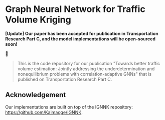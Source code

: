 # Graph Neural Network for Traffic Volume Kriging
**[Update] Our paper has been accepted for publication in Transportation Research Part C, and the model implementations will be open-sourced soon!**

📝
> This is the code repository for our publication "Towards better traffic volume estimation: Jointly addressing the underdetermination and nonequilibrium problems with correlation-adaptive GNNs" that is published on Transportation Research Part C.


## Acknowledgement
Our implementations are built on top of the IGNNK repository:
https://github.com/Kaimaoge/IGNNK.
